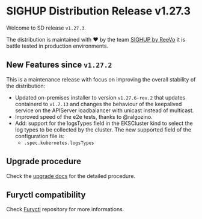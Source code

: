 # SIGHUP Distribution Release v1.27.3

Welcome to SD release `v1.27.3`.

The distribution is maintained with ❤️ by the team [SIGHUP by ReeVo](https://sighup.io/) it is battle tested in production environments.

## New Features since `v1.27.2`

This is a maintenance release with focus on improving the overall stability of the distribution:

- Updated on-premises installer to version `v1.27.6-rev.2` that updates containerd to `v1.7.13` and changes the behaviour of the keepalived service on the APIServer loadbalancer with unicast instead of multicast.
- Improved speed of the e2e tests, thanks to @ralgozino.
- Add: support for the logsTypes field in the EKSCluster kind to select the log types to be collected by the cluster. The new supported field of the configuration file is:
  - `.spec.kubernetes.logsTypes`

## Upgrade procedure

Check the [upgrade docs](https://github.com/sighupio/furyctl/tree/main/docs/upgrades/kfd/README.md) for the detailed procedure.

## Furyctl compatibility

Check [Furyctl](https://github.com/sighupio/furyctl) repository for more informations.